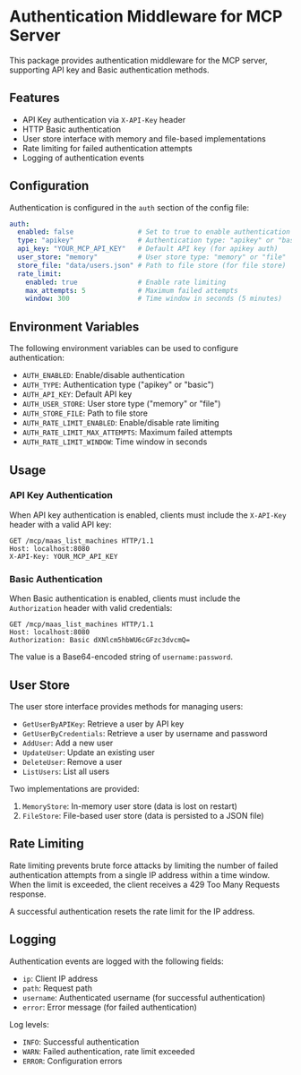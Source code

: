 # Authentication Middleware for MCP Server

This package provides authentication middleware for the MCP server, supporting API key and Basic authentication methods.

## Features

- API Key authentication via `X-API-Key` header
- HTTP Basic authentication
- User store interface with memory and file-based implementations
- Rate limiting for failed authentication attempts
- Logging of authentication events

## Configuration

Authentication is configured in the `auth` section of the config file:

```yaml
auth:
  enabled: false                # Set to true to enable authentication
  type: "apikey"                # Authentication type: "apikey" or "basic"
  api_key: "YOUR_MCP_API_KEY"   # Default API key (for apikey auth)
  user_store: "memory"          # User store type: "memory" or "file"
  store_file: "data/users.json" # Path to file store (for file store)
  rate_limit:
    enabled: true               # Enable rate limiting
    max_attempts: 5             # Maximum failed attempts
    window: 300                 # Time window in seconds (5 minutes)
```

## Environment Variables

The following environment variables can be used to configure authentication:

- `AUTH_ENABLED`: Enable/disable authentication
- `AUTH_TYPE`: Authentication type ("apikey" or "basic")
- `AUTH_API_KEY`: Default API key
- `AUTH_USER_STORE`: User store type ("memory" or "file")
- `AUTH_STORE_FILE`: Path to file store
- `AUTH_RATE_LIMIT_ENABLED`: Enable/disable rate limiting
- `AUTH_RATE_LIMIT_MAX_ATTEMPTS`: Maximum failed attempts
- `AUTH_RATE_LIMIT_WINDOW`: Time window in seconds

## Usage

### API Key Authentication

When API key authentication is enabled, clients must include the `X-API-Key` header with a valid API key:

```
GET /mcp/maas_list_machines HTTP/1.1
Host: localhost:8080
X-API-Key: YOUR_MCP_API_KEY
```

### Basic Authentication

When Basic authentication is enabled, clients must include the `Authorization` header with valid credentials:

```
GET /mcp/maas_list_machines HTTP/1.1
Host: localhost:8080
Authorization: Basic dXNlcm5hbWU6cGFzc3dvcmQ=
```

The value is a Base64-encoded string of `username:password`.

## User Store

The user store interface provides methods for managing users:

- `GetUserByAPIKey`: Retrieve a user by API key
- `GetUserByCredentials`: Retrieve a user by username and password
- `AddUser`: Add a new user
- `UpdateUser`: Update an existing user
- `DeleteUser`: Remove a user
- `ListUsers`: List all users

Two implementations are provided:

1. `MemoryStore`: In-memory user store (data is lost on restart)
2. `FileStore`: File-based user store (data is persisted to a JSON file)

## Rate Limiting

Rate limiting prevents brute force attacks by limiting the number of failed authentication attempts from a single IP address within a time window. When the limit is exceeded, the client receives a 429 Too Many Requests response.

A successful authentication resets the rate limit for the IP address.

## Logging

Authentication events are logged with the following fields:

- `ip`: Client IP address
- `path`: Request path
- `username`: Authenticated username (for successful authentication)
- `error`: Error message (for failed authentication)

Log levels:
- `INFO`: Successful authentication
- `WARN`: Failed authentication, rate limit exceeded
- `ERROR`: Configuration errors